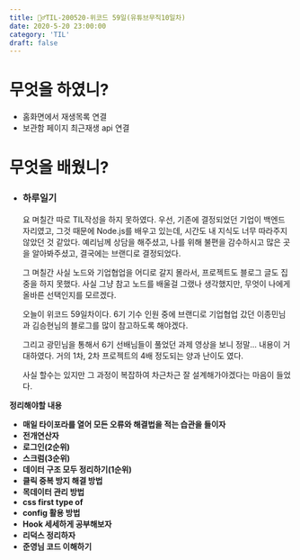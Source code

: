 ```yaml
---
title: 🏃‍♂️TIL-200520-위코드 59일(유튜브무직10일차)
date: 2020-5-20 23:00:00
category: 'TIL'
draft: false
---
```




# 무엇을 하였니?

- 홈화면에서 재생목록 연결
- 보관함 페이지 최근재생 api 연결



# 무엇을 배웠니?

- ### 하루일기

  요 며칠간 따로 TIL작성을 하지 못하였다. 우선, 기존에 결정되었던 기업이 백엔드 자리였고, 그것 때문에 Node.js를 배우고 있는데, 시간도 내 지식도 너무 따라주지 않았던 것 같았다. 예리님께 상담을 해주셨고, 나를 위해 불편을 감수하시고 많은 곳을 알아봐주셨고, 결국에는 브랜디로 결정되었다.

  그 며칠간 사실 노드와 기업협업을 어디로 갈지 몰라서, 프로젝트도 블로그 글도 집중을 하지 못했다. 사실 그냥 참고 노드를 배울걸 그랬나 생각했지만, 무엇이 나에게 올바른 선택인지를 모르겠다.

  오늘이 위코드 59일차이다. 6기 기수 인원 중에 브랜디로 기업협업 갔던 이종민님과 김승현님의 블로그를 많이 참고하도록 해야겠다.

  그리고 광민님을 통해서 6기 선배님들이 풀었던 과제 영상을 보니 정말... 내용이 거대하였다. 거의 1차, 2차 프로젝트의 4배 정도되는 양과 난이도 였다.

  사실 할수는 있지만 그 과정이 복잡하여 차근차근 잘 설계해가야겠다는 마음이 들었다.

**정리해야할 내용**

- **매일 타이포라를 열어 모든 오류와 해결법을 적는 습관을 들이자**
- **전개연산자**
- **로그인(2순위)**
- **스크럼(3순위)**
- **데이터 구조 모두 정리하기(1순위)**
- **클릭 중복 방지 해결 방법**
- **목데이터 관리 방법**
- **css first type of**
- **config 활용 방법**
- **Hook 세세하게 공부해보자**
- **리덕스 정리하자**
- **준영님 코드 이해하기**


